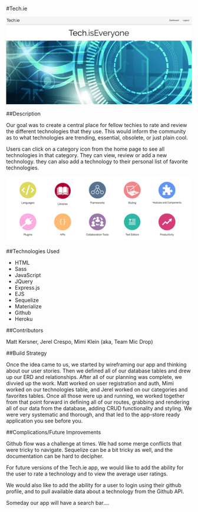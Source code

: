 #Tech.ie

![Tech.ie homepage](public/images/homepage.png)

##Description

Our goal was to create a central place for fellow techies to rate and review the different technologies that they use. This would inform the community as to what technologies are trending, essential, obsolete, or just plain cool.

Users can click on a category icon from the home page to see all technologies in that category. They can view, review or add a new technology. they can also add a technology to their personal list of favorite technologies. 

![Category icons](public/images/caticons.png)

##Technologies Used

- HTML
- Sass
- JavaScript
- JQuery
- Express.js
- EJS
- Sequelize
- Materialize
- Github
- Heroku

##Contributors

Matt Kersner, Jerel Crespo, Mimi Klein (aka, Team Mic Drop)

##Build Strategy

Once the idea came to us, we started by wireframing our app and thinking about our user stories. Then we defined all of our database tables and drew up our ERD and relationships. After all of our planning was complete, we divvied up the work. Matt worked on user registration and auth, Mimi worked on our technologies table, and Jerel worked on our categories and favorites tables. Once all those were up and running, we worked together from that point forward in defining all of our routes, grabbing and rendering all of our data from the database, adding CRUD functionality and styling. We were very systematic and thorough, and that led to the app-store ready application you see before you. 

##Complications/Future Improvements

Github flow was a challenge at times. We had some merge conflicts that were tricky to navigate. Sequelize can be a bit tricky as well, and the documentation can be hard to decipher. 

For future versions of the Tech.ie app, we would like to add the ability for the user to rate a technology and to view the average user ratings.

We would also like to add the ability for a user to login using their github profile, and to pull available data about a technology from the Github API.

Someday our app will have a search bar....
